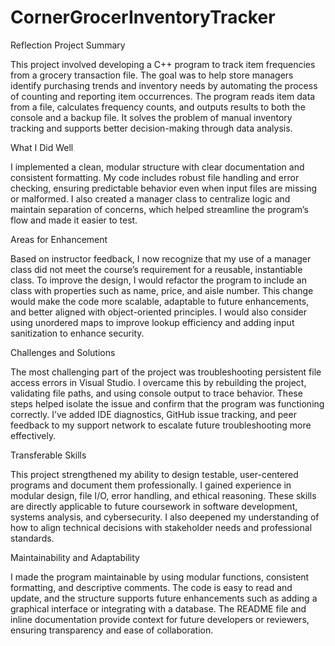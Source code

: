 # CornerGrocerInventoryTracker
Reflection Project Summary

This project involved developing a C++ program to track item frequencies from a grocery transaction file. The goal was to help store managers identify purchasing trends and inventory needs by automating the process of counting and reporting item occurrences. The program reads item data from a file, calculates frequency counts, and outputs results to both the console and a backup file. It solves the problem of manual inventory tracking and supports better decision-making through data analysis.

What I Did Well

I implemented a clean, modular structure with clear documentation and consistent formatting. My code includes robust file handling and error checking, ensuring predictable behavior even when input files are missing or malformed. I also created a manager class to centralize logic and maintain separation of concerns, which helped streamline the program’s flow and made it easier to test.

Areas for Enhancement

Based on instructor feedback, I now recognize that my use of a manager class did not meet the course’s requirement for a reusable, instantiable class. To improve the design, I would refactor the program to include an class with properties such as name, price, and aisle number. This change would make the code more scalable, adaptable to future enhancements, and better aligned with object-oriented principles. I would also consider using unordered maps to improve lookup efficiency and adding input sanitization to enhance security.

Challenges and Solutions

The most challenging part of the project was troubleshooting persistent file access errors in Visual Studio. I overcame this by rebuilding the project, validating file paths, and using console output to trace behavior. These steps helped isolate the issue and confirm that the program was functioning correctly. I’ve added IDE diagnostics, GitHub issue tracking, and peer feedback to my support network to escalate future troubleshooting more effectively.

Transferable Skills

This project strengthened my ability to design testable, user-centered programs and document them professionally. I gained experience in modular design, file I/O, error handling, and ethical reasoning. These skills are directly applicable to future coursework in software development, systems analysis, and cybersecurity. I also deepened my understanding of how to align technical decisions with stakeholder needs and professional standards.

Maintainability and Adaptability

I made the program maintainable by using modular functions, consistent formatting, and descriptive comments. The code is easy to read and update, and the structure supports future enhancements such as adding a graphical interface or integrating with a database. The README file and inline documentation provide context for future developers or reviewers, ensuring transparency and ease of collaboration.

